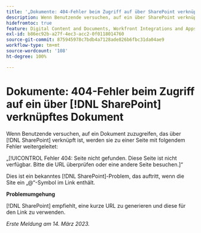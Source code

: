 ```yaml
---
title: '„Dokumente: 404-Fehler beim Zugriff auf über SharePoint verknüpfte Dokumente“'
description: Wenn Benutzende versuchen, auf ein über SharePoint verknüpftes Dokument zuzugreifen, werden sie zu einer Seite mit einem 404-Fehler geleitet.
hidefromtoc: true
feature: Digital Content and Documents, Workfront Integrations and Apps
exl-id: b86ec92b-a27f-4ec3-acc2-0f0118014760
source-git-commit: 875945978c7bdb4a7128ade826b6fbc31da04ae9
workflow-type: tm+mt
source-wordcount: '108'
ht-degree: 100%

---
```


# Dokumente: 404-Fehler beim Zugriff auf ein über [!DNL SharePoint] verknüpftes Dokument

<!--Requested article. This issue is on the WF and WFP TOCs.-->

Wenn Benutzende versuchen, auf ein Dokument zuzugreifen, das über [!DNL SharePoint] verknüpft ist, werden sie zu einer Seite mit folgendem Fehler weitergeleitet:

„[!UICONTROL Fehler 404: Seite nicht gefunden. Diese Seite ist nicht verfügbar. Bitte die URL überprüfen oder eine andere Seite besuchen.]“

Dies ist ein bekanntes [!DNL SharePoint]-Problem, das auftritt, wenn die Site ein „@“-Symbol im Link enthält.

**Problemumgehung**

[!DNL SharePoint] empfiehlt, eine kurze URL zu generieren und diese für den Link zu verwenden.

_Erste Meldung am 14. März 2023._
